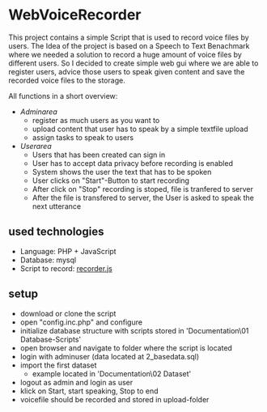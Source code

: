 # WebVoiceRecorder
This project contains a simple Script that is used to record voice files by users. The Idea of the project is based on a Speech to Text Benachmark where we needed a solution to record a huge amount of voice files by different users. So I decided to create simple web gui where we are able to register users, advice those users to speak given content and save the recorded voice files to the storage.

All functions in a short overview:

- *Adminarea*
    - register as much users as you want to
    - upload content that user has to speak by a simple textfile upload
    - assign tasks to speak to users
- *Userarea*    
    - Users that has been created can sign in
    - User has to accept data privacy before recording is enabled
    - System shows the user the text that has to be spoken
    - User clicks on "Start"-Button to start recording
    - After click on "Stop" recording is stoped, file is tranfered to server
    - After the file is transfered to server, the User is asked to speak the next utterance  

## used technologies
- Language: PHP + JavaScript
- Database: mysql
- Script to record: [recorder.js](https://github.com/mattdiamond/Recorderjs)

## setup
- download or clone the script
- open "config.inc.php" and configure
- initialize database structure with scripts stored in 'Documentation\01 Database-Scripts'
- open browser and navigate to folder where the script is located
- login with adminuser (data located at 2_basedata.sql)
- import the first dataset
  - example located in 'Documentation\02 Dataset' 
- logout as admin and login as user
- klick on Start, start speaking, Stop to end
- voicefile should be recorded and stored in upload-folder